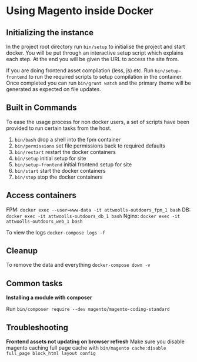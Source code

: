 # Using Magento inside Docker

## Initializing the instance

In the project root directory run `bin/setup` to initialise the project and start docker. You will be put through an
interactive setup script which explains each step. At the end you will be given the URL to access the site from.

If you are doing frontend asset compilation (less, js) etc. Run `bin/setup-frontend` to run the required scripts to
setup compilation in the container. Once completed you can run `bin/grunt watch` and the primary theme will be generated
as expected on file updates.

## Built in Commands

To ease the usage process for non docker users, a set of scripts have been provided to run certain tasks from the host.
1. `bin/bash` drop a shell into the fpm container
2. `bin/permissions` set file permissions back to required defaults
3. `bin/restart` restart the docker containers
4. `bin/setup` initial setup for site
5. `bin/setup-frontend` initial frontend setup for site
6. `bin/start` start the docker containers
7. `bin/stop` stop the docker containers

## Access containers

FPM: `docker exec --user=www-data -it attwoolls-outdoors_fpm_1 bash`
DB: `docker exec -it attwoolls-outdoors_db_1 bash`
Nginx: `docker exec -it attwoolls-outdoors_web_1 bash`

To view the logs `docker-compose logs -f`

## Cleanup

To remove the data and everything `docker-compose down -v`

## Common tasks

**Installing a module with composer**

Run `bin/composer require --dev magento/magento-coding-standard`


## Troubleshooting

**Frontend assets not updating on browser refresh**
Make sure you disable magento caching full page cache with `bin/magento cache:disable full_page block_html layout config`